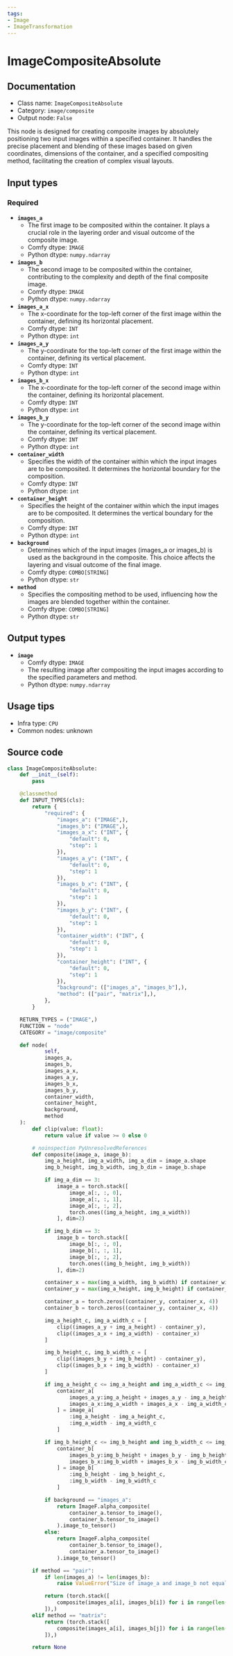 ```yaml
---
tags:
- Image
- ImageTransformation
---
```


# ImageCompositeAbsolute
## Documentation
- Class name: `ImageCompositeAbsolute`
- Category: `image/composite`
- Output node: `False`

This node is designed for creating composite images by absolutely positioning two input images within a specified container. It handles the precise placement and blending of these images based on given coordinates, dimensions of the container, and a specified compositing method, facilitating the creation of complex visual layouts.
## Input types
### Required
- **`images_a`**
    - The first image to be composited within the container. It plays a crucial role in the layering order and visual outcome of the composite image.
    - Comfy dtype: `IMAGE`
    - Python dtype: `numpy.ndarray`
- **`images_b`**
    - The second image to be composited within the container, contributing to the complexity and depth of the final composite image.
    - Comfy dtype: `IMAGE`
    - Python dtype: `numpy.ndarray`
- **`images_a_x`**
    - The x-coordinate for the top-left corner of the first image within the container, defining its horizontal placement.
    - Comfy dtype: `INT`
    - Python dtype: `int`
- **`images_a_y`**
    - The y-coordinate for the top-left corner of the first image within the container, defining its vertical placement.
    - Comfy dtype: `INT`
    - Python dtype: `int`
- **`images_b_x`**
    - The x-coordinate for the top-left corner of the second image within the container, defining its horizontal placement.
    - Comfy dtype: `INT`
    - Python dtype: `int`
- **`images_b_y`**
    - The y-coordinate for the top-left corner of the second image within the container, defining its vertical placement.
    - Comfy dtype: `INT`
    - Python dtype: `int`
- **`container_width`**
    - Specifies the width of the container within which the input images are to be composited. It determines the horizontal boundary for the composition.
    - Comfy dtype: `INT`
    - Python dtype: `int`
- **`container_height`**
    - Specifies the height of the container within which the input images are to be composited. It determines the vertical boundary for the composition.
    - Comfy dtype: `INT`
    - Python dtype: `int`
- **`background`**
    - Determines which of the input images (images_a or images_b) is used as the background in the composite. This choice affects the layering and visual outcome of the final image.
    - Comfy dtype: `COMBO[STRING]`
    - Python dtype: `str`
- **`method`**
    - Specifies the compositing method to be used, influencing how the images are blended together within the container.
    - Comfy dtype: `COMBO[STRING]`
    - Python dtype: `str`
## Output types
- **`image`**
    - Comfy dtype: `IMAGE`
    - The resulting image after compositing the input images according to the specified parameters and method.
    - Python dtype: `numpy.ndarray`
## Usage tips
- Infra type: `CPU`
- Common nodes: unknown


## Source code
```python
class ImageCompositeAbsolute:
    def __init__(self):
        pass

    @classmethod
    def INPUT_TYPES(cls):
        return {
            "required": {
                "images_a": ("IMAGE",),
                "images_b": ("IMAGE",),
                "images_a_x": ("INT", {
                    "default": 0,
                    "step": 1
                }),
                "images_a_y": ("INT", {
                    "default": 0,
                    "step": 1
                }),
                "images_b_x": ("INT", {
                    "default": 0,
                    "step": 1
                }),
                "images_b_y": ("INT", {
                    "default": 0,
                    "step": 1
                }),
                "container_width": ("INT", {
                    "default": 0,
                    "step": 1
                }),
                "container_height": ("INT", {
                    "default": 0,
                    "step": 1
                }),
                "background": (["images_a", "images_b"],),
                "method": (["pair", "matrix"],),
            },
        }

    RETURN_TYPES = ("IMAGE",)
    FUNCTION = "node"
    CATEGORY = "image/composite"

    def node(
            self,
            images_a,
            images_b,
            images_a_x,
            images_a_y,
            images_b_x,
            images_b_y,
            container_width,
            container_height,
            background,
            method
    ):
        def clip(value: float):
            return value if value >= 0 else 0

        # noinspection PyUnresolvedReferences
        def composite(image_a, image_b):
            img_a_height, img_a_width, img_a_dim = image_a.shape
            img_b_height, img_b_width, img_b_dim = image_b.shape

            if img_a_dim == 3:
                image_a = torch.stack([
                    image_a[:, :, 0],
                    image_a[:, :, 1],
                    image_a[:, :, 2],
                    torch.ones((img_a_height, img_a_width))
                ], dim=2)

            if img_b_dim == 3:
                image_b = torch.stack([
                    image_b[:, :, 0],
                    image_b[:, :, 1],
                    image_b[:, :, 2],
                    torch.ones((img_b_height, img_b_width))
                ], dim=2)

            container_x = max(img_a_width, img_b_width) if container_width == 0 else container_width
            container_y = max(img_a_height, img_b_height) if container_height == 0 else container_height

            container_a = torch.zeros((container_y, container_x, 4))
            container_b = torch.zeros((container_y, container_x, 4))

            img_a_height_c, img_a_width_c = [
                clip((images_a_y + img_a_height) - container_y),
                clip((images_a_x + img_a_width) - container_x)
            ]

            img_b_height_c, img_b_width_c = [
                clip((images_b_y + img_b_height) - container_y),
                clip((images_b_x + img_b_width) - container_x)
            ]

            if img_a_height_c <= img_a_height and img_a_width_c <= img_a_width:
                container_a[
                    images_a_y:img_a_height + images_a_y - img_a_height_c,
                    images_a_x:img_a_width + images_a_x - img_a_width_c
                ] = image_a[
                    :img_a_height - img_a_height_c,
                    :img_a_width - img_a_width_c
                ]

            if img_b_height_c <= img_b_height and img_b_width_c <= img_b_width:
                container_b[
                    images_b_y:img_b_height + images_b_y - img_b_height_c,
                    images_b_x:img_b_width + images_b_x - img_b_width_c
                ] = image_b[
                    :img_b_height - img_b_height_c,
                    :img_b_width - img_b_width_c
                ]

            if background == "images_a":
                return ImageF.alpha_composite(
                    container_a.tensor_to_image(),
                    container_b.tensor_to_image()
                ).image_to_tensor()
            else:
                return ImageF.alpha_composite(
                    container_b.tensor_to_image(),
                    container_a.tensor_to_image()
                ).image_to_tensor()

        if method == "pair":
            if len(images_a) != len(images_b):
                raise ValueError("Size of image_a and image_b not equals for pair batch type.")

            return (torch.stack([
                composite(images_a[i], images_b[i]) for i in range(len(images_a))
            ]),)
        elif method == "matrix":
            return (torch.stack([
                composite(images_a[i], images_b[j]) for i in range(len(images_a)) for j in range(len(images_b))
            ]),)

        return None

```
